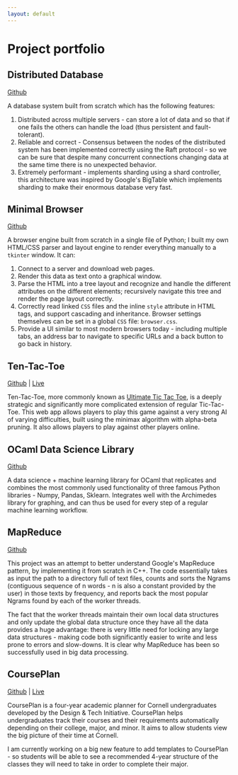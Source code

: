 ```yaml
---
layout: default
---
```


# Project portfolio

## Distributed Database

[Github](https://github.com/Aryan77/distributed-database)

A database system built from scratch which has the following features: 

1. Distributed across multiple servers - can store a lot of data and so that if one fails the others can handle the load (thus persistent and fault-tolerant).
2. Reliable and correct - Consensus between the nodes of the distributed system has been implemented correctly using the Raft protocol - so we can be sure that despite many concurrent connections changing data at the same time there is no unexpected behavior.
3. Extremely performant - implements sharding using a shard controller, this architecture was inspired by Google's BigTable which implements sharding to make their enormous database very fast.

## Minimal Browser

[Github](https://github.com/Aryan77/minimal-browser)

A browser engine built from scratch in a single file of Python; I built my own HTML/CSS parser and layout engine to render everything manually to a `tkinter` window. It can: 

1. Connect to a server and download web pages.
2. Render this data as text onto a graphical window.
3. Parse the HTML into a tree layout and recognize and handle the different attributes on the different elements; recursively navigate this tree and render the page layout correctly.
4. Correctly read linked `CSS` files and the inline `style` attribute in HTML tags, and support cascading and inheritance. Browser settings themselves can be set in a global `CSS` file: `browser.css`.
5. Provide a UI similar to most modern browsers today - including multiple tabs, an address bar to navigate to specific URLs and a back button to go back in history. 

## Ten-Tac-Toe

[Github](https://github.com/ten-tac-toe) | [Live](https://ten-tac-toe-kzaqvz5yyq-ue.a.run.app)

Ten-Tac-Toe, more commonly known as [Ultimate Tic Tac Toe](https://en.wikipedia.org/wiki/Ultimate_tic-tac-toe), is a deeply strategic and significantly more complicated extension of regular Tic-Tac-Toe. This web app allows players to play this game against a very strong AI of varying difficulties, built using the minimax algorithm with alpha-beta pruning. It also allows players to play against other players online. 

## OCaml Data Science Library

[Github](https://github.com/Aryan77/ocaml-data-science-ml)

A data science + machine learning library for OCaml that replicates and combines the most commonly used functionality of three famous Python libraries - Numpy, Pandas, Sklearn. Integrates well with the Archimedes library for graphing, and can thus be used for every step of a regular machine learning workflow.

## MapReduce

[Github](https://github.com/Aryan77/MapReduce)

This project was an attempt to better understand Google's MapReduce pattern, by implementing it from scratch in C++. The code essentially takes as input the path to a directory full of text files, counts and sorts the Ngrams (contiguous sequence of n words - n is also a constant provided by the user) in those texts by frequency, and reports back the most popular Ngrams found by each of the worker threads.

The fact that the worker threads maintain their own local data structures and only update the global data structure once they have all the data provides a huge advantage: there is very little need for locking any large data structures - making code both significantly easier to write and less prone to errors and slow-downs. It is clear why MapReduce has been so successfully used in big data processing.

## CoursePlan

[Github](https://github.com/cornell-dti/course-plan) | [Live](https://courseplan.io/)

CoursePlan is a four-year academic planner for Cornell undergraduates developed by the Design & Tech Initiative. CoursePlan helps undergraduates track their courses and their requirements automatically depending on their college, major, and minor. It aims to allow students view the big picture of their time at Cornell.

I am currently working on a big new feature to add templates to CoursePlan - so students will be able to see a recommended 4-year structure of the classes they will need to take in order to complete their major. 